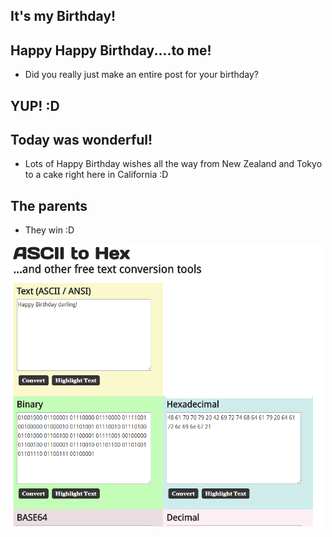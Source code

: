## It's my Birthday! 

## Happy Happy Birthday....to me!
- Did you really just make an entire post for your birthday? 

## YUP! :D

## Today was wonderful!

- Lots of Happy Birthday wishes all the way from New Zealand and Tokyo to a cake right here in California :D

## The parents
- They win :D 

<img src="/images/birthday18/b7.png" width="500">
